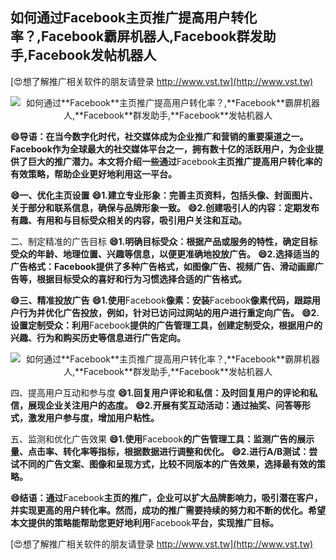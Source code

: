 ## **如何通过**Facebook**主页推广提高用户转化率？,**Facebook**霸屏机器人,**Facebook**群发助手,**Facebook**发帖机器人**

[😍想了解推广相关软件的朋友请登录 http://www.vst.tw](http://www.vst.tw)

 <center><img src="https://vst.tw/MP4/tuiguang/png/8.png" alt="如何通过**Facebook**主页推广提高用户转化率？,**Facebook**霸屏机器人,**Facebook**群发助手,**Facebook**发帖机器人"></center>

**😄导语：在当今数字化时代，社交媒体成为企业推广和营销的重要渠道之一。**Facebook**作为全球最大的社交媒体平台之一，拥有数十亿的活跃用户，为企业提供了巨大的推广潜力。本文将介绍一些通过**Facebook**主页推广提高用户转化率的有效策略，帮助企业更好地利用这一平台。**

**😄一、优化主页设置**
**😄1.建立专业形象：完善主页资料，包括头像、封面图片、关于部分和联系信息，确保与品牌形象一致。**
**😄2.创建吸引人的内容：定期发布有趣、有用和与目标受众相关的内容，吸引用户关注和互动。**

二、制定精准的广告目标
**😄1.明确目标受众：根据产品或服务的特性，确定目标受众的年龄、地理位置、兴趣等信息，以便更准确地投放广告。**
**😄2.选择适当的广告格式：**Facebook**提供了多种广告格式，如图像广告、视频广告、滑动画廊广告等，根据目标受众的喜好和行为习惯选择合适的广告格式。**

**😄三、精准投放广告**
**😄1.使用**Facebook**像素：安装**Facebook**像素代码，跟踪用户行为并优化广告投放，例如，针对已访问过网站的用户进行重定向广告。**
**😄2.设置定制受众：利用**Facebook**提供的广告管理工具，创建定制受众，根据用户的兴趣、行为和购买历史等信息进行广告定向。**

 <center><img src="https://vst.tw/MP4/tuiguang/png/6.png" alt="如何通过**Facebook**主页推广提高用户转化率？,**Facebook**霸屏机器人,**Facebook**群发助手,**Facebook**发帖机器人"></center>

四、提高用户互动和参与度
**😄1.回复用户评论和私信：及时回复用户的评论和私信，展现企业关注用户的态度。**
**😄2.开展有奖互动活动：通过抽奖、问答等形式，激发用户参与度，增加用户粘性。**

五、监测和优化广告效果
**😄1.使用**Facebook**的广告管理工具：监测广告的展示量、点击率、转化率等指标，根据数据进行调整和优化。**
**😄2.进行A/B测试：尝试不同的广告文案、图像和呈现方式，比较不同版本的广告效果，选择最有效的策略。**

**😄结语：通过**Facebook**主页的推广，企业可以扩大品牌影响力，吸引潜在客户，并实现更高的用户转化率。然而，成功的推广需要持续的努力和不断的优化。希望本文提供的策略能帮助您更好地利用**Facebook**平台，实现推广目标。**

[😍想了解推广相关软件的朋友请登录 http://www.vst.tw](http://www.vst.tw)



